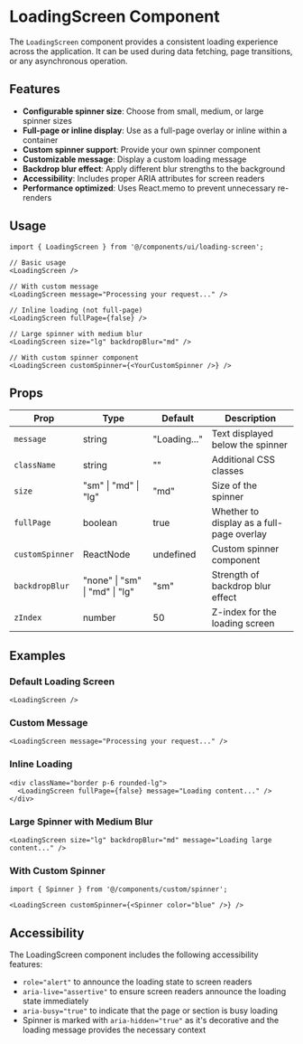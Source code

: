 # LoadingScreen Component

The `LoadingScreen` component provides a consistent loading experience across the application. It can be used during data fetching, page transitions, or any asynchronous operation.

## Features

- **Configurable spinner size**: Choose from small, medium, or large spinner sizes
- **Full-page or inline display**: Use as a full-page overlay or inline within a container
- **Custom spinner support**: Provide your own spinner component
- **Customizable message**: Display a custom loading message
- **Backdrop blur effect**: Apply different blur strengths to the background
- **Accessibility**: Includes proper ARIA attributes for screen readers
- **Performance optimized**: Uses React.memo to prevent unnecessary re-renders

## Usage

```tsx
import { LoadingScreen } from '@/components/ui/loading-screen';

// Basic usage
<LoadingScreen />

// With custom message
<LoadingScreen message="Processing your request..." />

// Inline loading (not full-page)
<LoadingScreen fullPage={false} />

// Large spinner with medium blur
<LoadingScreen size="lg" backdropBlur="md" />

// With custom spinner component
<LoadingScreen customSpinner={<YourCustomSpinner />} />
```

## Props

| Prop | Type | Default | Description |
|------|------|---------|-------------|
| `message` | string | "Loading..." | Text displayed below the spinner |
| `className` | string | "" | Additional CSS classes |
| `size` | "sm" \| "md" \| "lg" | "md" | Size of the spinner |
| `fullPage` | boolean | true | Whether to display as a full-page overlay |
| `customSpinner` | ReactNode | undefined | Custom spinner component |
| `backdropBlur` | "none" \| "sm" \| "md" \| "lg" | "sm" | Strength of backdrop blur effect |
| `zIndex` | number | 50 | Z-index for the loading screen |

## Examples

### Default Loading Screen

```tsx
<LoadingScreen />
```

### Custom Message

```tsx
<LoadingScreen message="Processing your request..." />
```

### Inline Loading

```tsx
<div className="border p-6 rounded-lg">
  <LoadingScreen fullPage={false} message="Loading content..." />
</div>
```

### Large Spinner with Medium Blur

```tsx
<LoadingScreen size="lg" backdropBlur="md" message="Loading large content..." />
```

### With Custom Spinner

```tsx
import { Spinner } from '@/components/custom/spinner';

<LoadingScreen customSpinner={<Spinner color="blue" />} />
```

## Accessibility

The LoadingScreen component includes the following accessibility features:

- `role="alert"` to announce the loading state to screen readers
- `aria-live="assertive"` to ensure screen readers announce the loading state immediately
- `aria-busy="true"` to indicate that the page or section is busy loading
- Spinner is marked with `aria-hidden="true"` as it's decorative and the loading message provides the necessary context
